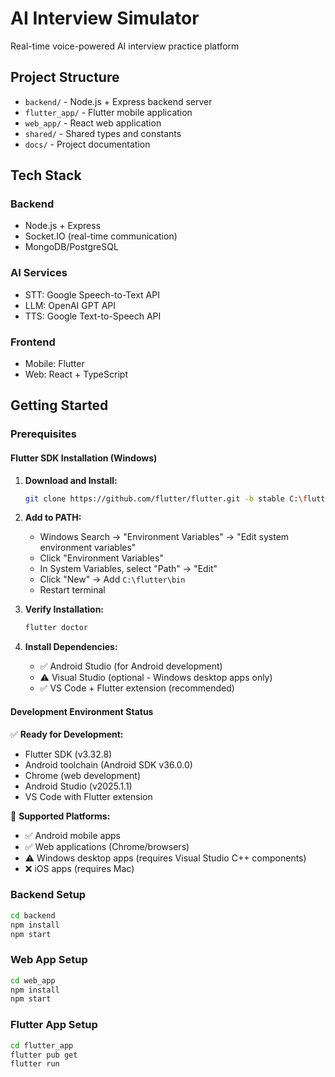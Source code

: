 # AI Interview Simulator

Real-time voice-powered AI interview practice platform

## Project Structure

- `backend/` - Node.js + Express backend server
- `flutter_app/` - Flutter mobile application
- `web_app/` - React web application
- `shared/` - Shared types and constants
- `docs/` - Project documentation

## Tech Stack

### Backend
- Node.js + Express
- Socket.IO (real-time communication)
- MongoDB/PostgreSQL

### AI Services
- STT: Google Speech-to-Text API
- LLM: OpenAI GPT API
- TTS: Google Text-to-Speech API

### Frontend
- Mobile: Flutter
- Web: React + TypeScript

## Getting Started

### Prerequisites

#### Flutter SDK Installation (Windows)
1. **Download and Install:**
   ```bash
   git clone https://github.com/flutter/flutter.git -b stable C:\flutter
   ```

2. **Add to PATH:**
   - Windows Search → "Environment Variables" → "Edit system environment variables"
   - Click "Environment Variables"
   - In System Variables, select "Path" → "Edit"
   - Click "New" → Add `C:\flutter\bin`
   - Restart terminal

3. **Verify Installation:**
   ```bash
   flutter doctor
   ```

4. **Install Dependencies:**
   - ✅ Android Studio (for Android development)
   - ⚠️ Visual Studio (optional - Windows desktop apps only)
   - ✅ VS Code + Flutter extension (recommended)

#### Development Environment Status
✅ **Ready for Development:**
- Flutter SDK (v3.32.8)
- Android toolchain (Android SDK v36.0.0)
- Chrome (web development)
- Android Studio (v2025.1.1)
- VS Code with Flutter extension

🎯 **Supported Platforms:**
- ✅ Android mobile apps
- ✅ Web applications (Chrome/browsers)
- ⚠️ Windows desktop apps (requires Visual Studio C++ components)
- ❌ iOS apps (requires Mac)

### Backend Setup
```bash
cd backend
npm install
npm start
```

### Web App Setup
```bash
cd web_app
npm install
npm start
```

### Flutter App Setup
```bash
cd flutter_app
flutter pub get
flutter run
```